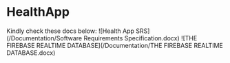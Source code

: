 # HealthApp
Kindly check these docs below:
![Health App SRS](/Documentation/Software Requirements Specification.docx)
![THE FIREBASE REALTIME DATABASE](/Documentation/THE FIREBASE REALTIME DATABASE.docx)
